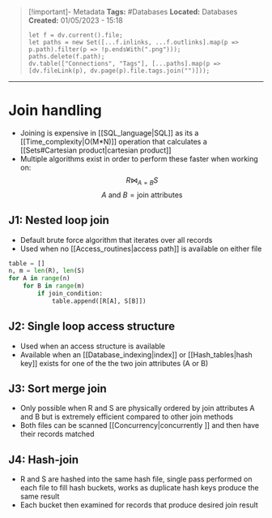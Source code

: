 > [!important]- Metadata
> **Tags:** #Databases 
> **Located:** Databases
> **Created:** 01/05/2023 - 15:18
> ```dataviewjs
> let f = dv.current().file;
> let paths = new Set([...f.inlinks, ...f.outlinks].map(p => p.path).filter(p => !p.endsWith(".png")));
> paths.delete(f.path);
> dv.table(["Connections", "Tags"], [...paths].map(p => [dv.fileLink(p), dv.page(p).file.tags.join("")]));
> ```

___
# Join handling
- Joining is expensive in [[SQL_language|SQL]] as its a [[Time_complexity|O(M*N)]] operation that calculates a [[Sets#Cartesian product|cartesian product]] 
- Multiple algorithms exist in order to perform these faster when working on: 
$$R\Join_{A=B}S$$
$$A \text{ and } B =\text{join attributes}$$
## J1: Nested loop join
- Default brute force algorithm that iterates over all records 
-  Used when no [[Access_routines|access path]] is available on either file 
```python
table = []
n, m = len(R), len(S)
for A in range(n)
    for B in range(m)
        if join_condition:
            table.append([R[A], S[B]])
```

## J2: Single loop access structure
- Used when an access structure is available 
- Available when an [[Database_indexing|index]] or [[Hash_tables|hash key]]  exists for one of the the two join attributes (A or B)

## J3: Sort merge join
- Only possible when R and S are physically ordered by join attributes A and B but is extremely efficient compared to other join methods
- Both files can be scanned [[Concurrency|concurrently ]] and then have their records matched 

## J4: Hash-join 
- R and S are hashed into the same hash file, single pass performed on each file to fill hash buckets, works as duplicate hash keys produce the same result 
- Each bucket then examined for records that produce desired join result 